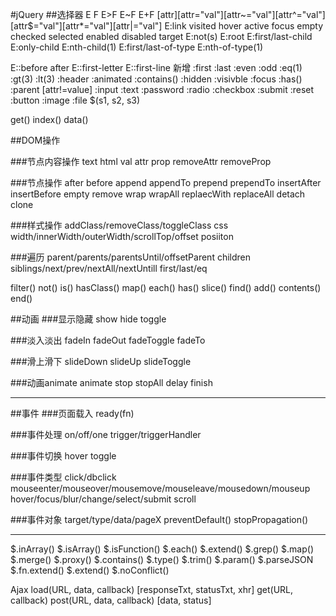 #jQuery
##选择器
E F  E>F  E~F  E+F
[attr][attr="val"][attr~="val"][attr^="val"][attr$="val"][attr*="val"][attr|="val"]
E:link visited hover active focus empty checked selected enabled disabled target
E:not(s)
E:root
E:first/last-child
E:only-child
E:nth-child(1)
E:first/last-of-type
E:nth-of-type(1)

E::before after
E::first-letter
E::first-line
新增
:first
:last
:even
:odd
:eq(1)
:gt(3)
:lt(3)
:header
:animated
:contains()
:hidden
:visivble
:focus
:has()
:parent
[attr!=value]
:input :text :password :radio :checkbox 
:submit :reset :button :image :file
$(s1, s2, s3)



get()
index()
data()


##DOM操作

###节点内容操作
text
html
val
attr
prop
removeAttr
removeProp

###节点操作
after
before
append
appendTo
prepend
prependTo
insertAfter
insertBefore
empty
remove
wrap
wrapAll
replaecWith
replaceAll
detach
clone

###样式操作
addClass/removeClass/toggleClass
css
width/innerWidth/outerWidth/scrollTop/offset
posiiton

###遍历
parent/parents/parentsUntil/offsetParent
children
siblings/next/prev/nextAll/nextUntill
first/last/eq


filter() not() is()
hasClass()
map() each()
has()
slice()
find()
add()
contents()
end()




##动画
###显示隐藏
show
hide
toggle

###淡入淡出
fadeIn
fadeOut
fadeToggle
fadeTo

###滑上滑下
slideDown
slideUp
slideToggle

###动画animate
animate
stop
stopAll
delay
finish

---

##事件
###页面载入
ready(fn)

###事件处理
on/off/one
trigger/triggerHandler

###事件切换
hover
toggle

###事件类型
click/dbclick
mouseenter/mouseover/mousemove/mouseleave/mousedown/mouseup
hover/focus/blur/change/select/submit
scroll

###事件对象
target/type/data/pageX
preventDefault()
stopPropagation()

---

$.inArray()
$.isArray()
$.isFunction()
$.each()
$.extend()
$.grep()
$.map()
$.merge()
$.proxy()
$.contains()
$.type()
$.trim()
$.param()
$.parseJSON
$.fn.extend()
$.extend()
$.noConflict()


Ajax
load(URL, data, callback)
[responseTxt, statusTxt, xhr]
get(URL, callback)
post(URL, data, callback)
[data, status]


